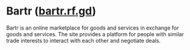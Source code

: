 # Bartr ([bartr.rf.gd](bartr.rf.gd))
Bartr is an online marketplace for goods and services in exchange for goods and services. The site provides a platform for people with similar trade interests to interact with each other and negotiate deals.

